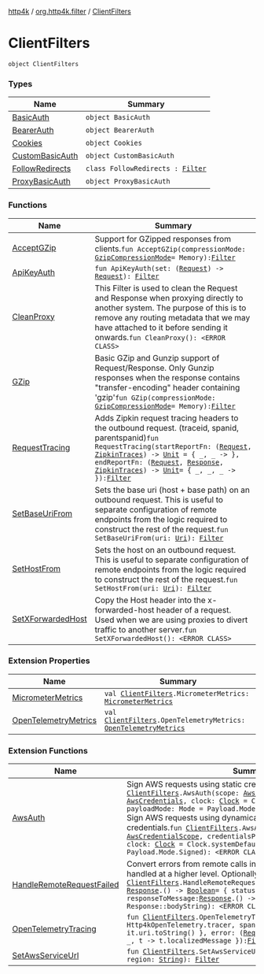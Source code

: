[http4k](../../index.md) / [org.http4k.filter](../index.md) / [ClientFilters](./index.md)

# ClientFilters

`object ClientFilters`

### Types

| Name | Summary |
|---|---|
| [BasicAuth](-basic-auth/index.md) | `object BasicAuth` |
| [BearerAuth](-bearer-auth/index.md) | `object BearerAuth` |
| [Cookies](-cookies/index.md) | `object Cookies` |
| [CustomBasicAuth](-custom-basic-auth/index.md) | `object CustomBasicAuth` |
| [FollowRedirects](-follow-redirects/index.md) | `class FollowRedirects : `[`Filter`](../../org.http4k.core/-filter.md) |
| [ProxyBasicAuth](-proxy-basic-auth/index.md) | `object ProxyBasicAuth` |

### Functions

| Name | Summary |
|---|---|
| [AcceptGZip](-accept-g-zip.md) | Support for GZipped responses from clients.`fun AcceptGZip(compressionMode: `[`GzipCompressionMode`](../-gzip-compression-mode/index.md)` = Memory): `[`Filter`](../../org.http4k.core/-filter.md) |
| [ApiKeyAuth](-api-key-auth.md) | `fun ApiKeyAuth(set: (`[`Request`](../../org.http4k.core/-request/index.md)`) -> `[`Request`](../../org.http4k.core/-request/index.md)`): `[`Filter`](../../org.http4k.core/-filter.md) |
| [CleanProxy](-clean-proxy.md) | This Filter is used to clean the Request and Response when proxying directly to another system. The purpose of this is to remove any routing metadata that we may have attached to it before sending it onwards.`fun CleanProxy(): <ERROR CLASS>` |
| [GZip](-g-zip.md) | Basic GZip and Gunzip support of Request/Response. Only Gunzip responses when the response contains "transfer-encoding" header containing 'gzip'`fun GZip(compressionMode: `[`GzipCompressionMode`](../-gzip-compression-mode/index.md)` = Memory): `[`Filter`](../../org.http4k.core/-filter.md) |
| [RequestTracing](-request-tracing.md) | Adds Zipkin request tracing headers to the outbound request. (traceid, spanid, parentspanid)`fun RequestTracing(startReportFn: (`[`Request`](../../org.http4k.core/-request/index.md)`, `[`ZipkinTraces`](../-zipkin-traces/index.md)`) -> `[`Unit`](https://kotlinlang.org/api/latest/jvm/stdlib/kotlin/-unit/index.html)` = { _, _ -> }, endReportFn: (`[`Request`](../../org.http4k.core/-request/index.md)`, `[`Response`](../../org.http4k.core/-response/index.md)`, `[`ZipkinTraces`](../-zipkin-traces/index.md)`) -> `[`Unit`](https://kotlinlang.org/api/latest/jvm/stdlib/kotlin/-unit/index.html)` = { _, _, _ -> }): `[`Filter`](../../org.http4k.core/-filter.md) |
| [SetBaseUriFrom](-set-base-uri-from.md) | Sets the base uri (host + base path) on an outbound request. This is useful to separate configuration of remote endpoints from the logic required to construct the rest of the request.`fun SetBaseUriFrom(uri: `[`Uri`](../../org.http4k.core/-uri/index.md)`): `[`Filter`](../../org.http4k.core/-filter.md) |
| [SetHostFrom](-set-host-from.md) | Sets the host on an outbound request. This is useful to separate configuration of remote endpoints from the logic required to construct the rest of the request.`fun SetHostFrom(uri: `[`Uri`](../../org.http4k.core/-uri/index.md)`): `[`Filter`](../../org.http4k.core/-filter.md) |
| [SetXForwardedHost](-set-x-forwarded-host.md) | Copy the Host header into the x-forwarded-host header of a request. Used when we are using proxies to divert traffic to another server.`fun SetXForwardedHost(): <ERROR CLASS>` |

### Extension Properties

| Name | Summary |
|---|---|
| [MicrometerMetrics](../-micrometer-metrics.md) | `val `[`ClientFilters`](./index.md)`.MicrometerMetrics: `[`MicrometerMetrics`](../-micrometer-metrics/index.md) |
| [OpenTelemetryMetrics](../-open-telemetry-metrics.md) | `val `[`ClientFilters`](./index.md)`.OpenTelemetryMetrics: `[`OpenTelemetryMetrics`](../-open-telemetry-metrics/index.md) |

### Extension Functions

| Name | Summary |
|---|---|
| [AwsAuth](../-aws-auth.md) | Sign AWS requests using static credentials.`fun `[`ClientFilters`](./index.md)`.AwsAuth(scope: `[`AwsCredentialScope`](../../org.http4k.aws/-aws-credential-scope/index.md)`, credentials: `[`AwsCredentials`](../../org.http4k.aws/-aws-credentials/index.md)`, clock: `[`Clock`](https://docs.oracle.com/javase/9/docs/api/java/time/Clock.html)` = Clock.systemDefaultZone(), payloadMode: Mode = Payload.Mode.Signed): <ERROR CLASS>`<br>Sign AWS requests using dynamically provided (expiring) credentials.`fun `[`ClientFilters`](./index.md)`.AwsAuth(scope: `[`AwsCredentialScope`](../../org.http4k.aws/-aws-credential-scope/index.md)`, credentialsProvider: () -> `[`AwsCredentials`](../../org.http4k.aws/-aws-credentials/index.md)`, clock: `[`Clock`](https://docs.oracle.com/javase/9/docs/api/java/time/Clock.html)` = Clock.systemDefaultZone(), payloadMode: Mode = Payload.Mode.Signed): <ERROR CLASS>` |
| [HandleRemoteRequestFailed](../-handle-remote-request-failed.md) | Convert errors from remote calls into exceptions which can be handled at a higher level. Optionally pass in:`fun `[`ClientFilters`](./index.md)`.HandleRemoteRequestFailed(responseWasSuccessful: `[`Response`](../../org.http4k.core/-response/index.md)`.() -> `[`Boolean`](https://kotlinlang.org/api/latest/jvm/stdlib/kotlin/-boolean/index.html)` = { status.successful }, responseToMessage: `[`Response`](../../org.http4k.core/-response/index.md)`.() -> `[`String`](https://kotlinlang.org/api/latest/jvm/stdlib/kotlin/-string/index.html)` = Response::bodyString): <ERROR CLASS>` |
| [OpenTelemetryTracing](../-open-telemetry-tracing.md) | `fun `[`ClientFilters`](./index.md)`.OpenTelemetryTracing(tracer: Tracer = Http4kOpenTelemetry.tracer, spanNamer: (`[`Request`](../../org.http4k.core/-request/index.md)`) -> `[`String`](https://kotlinlang.org/api/latest/jvm/stdlib/kotlin/-string/index.html)` = { it.uri.toString() }, error: (`[`Request`](../../org.http4k.core/-request/index.md)`, `[`Throwable`](https://kotlinlang.org/api/latest/jvm/stdlib/kotlin/-throwable/index.html)`) -> `[`String`](https://kotlinlang.org/api/latest/jvm/stdlib/kotlin/-string/index.html)` = { _, t -> t.localizedMessage }): `[`Filter`](../../org.http4k.core/-filter.md) |
| [SetAwsServiceUrl](../-set-aws-service-url.md) | `fun `[`ClientFilters`](./index.md)`.SetAwsServiceUrl(serviceName: `[`String`](https://kotlinlang.org/api/latest/jvm/stdlib/kotlin/-string/index.html)`, region: `[`String`](https://kotlinlang.org/api/latest/jvm/stdlib/kotlin/-string/index.html)`): `[`Filter`](../../org.http4k.core/-filter.md) |
